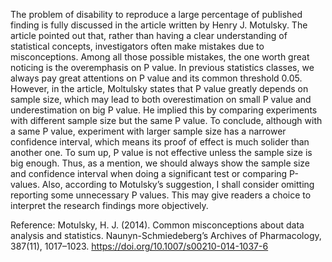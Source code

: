 The problem of disability to reproduce a large percentage of published finding is fully discussed in the article written by Henry J. Motulsky. The article pointed out that, rather than having a clear understanding of statistical concepts, investigators often make mistakes due to misconceptions. Among all those possible mistakes, the one worth great noticing is the overemphasis on P value.
In previous statistics classes, we always pay great attentions on P value and its common threshold 0.05. However, in the article, Moltulsky states that P value greatly depends on sample size, which may lead to both overestimation on small P value and underestimation on big P value. He implied this by comparing experiments with different sample size but the same P value. To conclude, although with a same P value, experiment with larger sample size has a narrower confidence interval, which means its proof of effect is much solider than another one.
To sum up, P value is not effective unless the sample size is big enough. Thus, as a mention, we should always show the sample size and confidence interval when doing a significant test or comparing P-values. Also, according to Motulsky’s suggestion, I shall consider omitting reporting some unnecessary P values. This may give readers a choice to interpret the research findings more objectively. 

Reference:
Motulsky, H. J. (2014). Common misconceptions about data analysis and statistics. Naunyn-Schmiedeberg’s Archives of Pharmacology, 387(11), 1017–1023. https://doi.org/10.1007/s00210-014-1037-6
